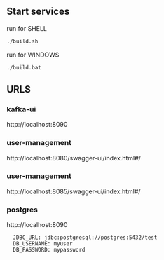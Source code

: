 ## Start services
run for SHELL
```bash
./build.sh

```
run for WINDOWS
```bat
./build.bat

```
## URLS

### kafka-ui
http://localhost:8090

### user-management
http://localhost:8080/swagger-ui/index.html#/

### user-management
http://localhost:8085/swagger-ui/index.html#/

### postgres
http://localhost:8090

      JDBC_URL: jdbc:postgresql://postgres:5432/test
      DB_USERNAME: myuser
      DB_PASSWORD: mypassword
